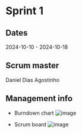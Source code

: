 # Sprint 1
## Dates
2024-10-10 - 2024-10-18

## Scrum master
Daniel Dias Agostinho

## Management info
- Burndown chart
  ![image](https://github.com/user-attachments/assets/f8b4875a-833c-4c74-abbe-6671c52a0aab)

- Scrum board
  ![image](https://github.com/user-attachments/assets/63e906e4-b999-493d-a270-fcdbfe29eaac)
